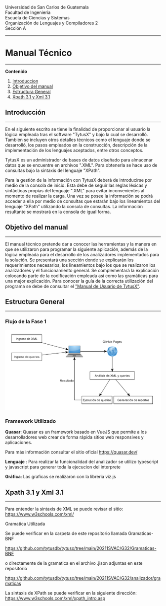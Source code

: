 Universidad de San Carlos de Guatemala  
Facultad de Ingeniería  
Escuela de Ciencias y Sistemas  
Organización de Lenguajes y Compiladores 2        
Sección A
_____

# **Manual Técnico**

_____

**Contenido**   
1. [Introduccion](#id1)
2. [Objetivo del manual](#id2)
3. [Estructura General](#id3)
4. [Xpath 3.1 y Xml 3.1](#id4)

## **Introducción**<a name="id1"></a>
***
En el siguiente escrito se tiene la finalidad de proporcionar al usuario la lógica empleada tras el software "TytusX" y bajo la cual se desarrolló. También se incluyen otros detalles técnicos como el lenguaje donde se desarrolló, los pasos empleados en la construcción, descripción de la implementación de los lenguajes aceptados, entre otros conceptos.

TytusX es un administrador de bases de datos diseñado para almacenar datos que se encuentre en archivos ".XML". Para obtenerla se hace uso de consultas bajo la sintaxis del lenguaje "XPath".

Para la gestión de la información con TytusX deberá de introducirse por medio de la consola de inicio. Esta debe de seguir las reglas léxicas y sintácticas propias del lenguaje ".XML" para evitar inconvenientes al momento de realizar la carga. Una vez se posee la información se podrá acceder a ella por medio de consultas que estarán bajo los lineamientos del lenguaje "XPath" utilizando la consola de consultas. La información resultante se mostrará en la consola de igual forma.

## **Objetivo del manual**<a name="id2"></a>
***
El manual técnico pretende dar a conocer las herramientas y la manera en que se utilizaron para programar la siguiente aplicación, además de la lógica empleada para el desarrollo de los analizadores implementados para la solución. Se presentará una sección donde se explicarán los requerimientos necesarios, los lineamientos bajo los que se realizaron los analizadores y el funcionamiento general. Se complementará la explicación colocando parte de la codificación empleada así como las gramáticas para una mejor explicación. Para conocer la guía de la correcta utilización del programa se debe de consultar el ["Manual de Usuario de TytusX"](./Manual%20de%20Usuario.md).

## **Estructura General**<a name="id3"></a>
***

### Flujo de la Fase 1 

<div style="text-align: justify">
<p align="center">
  <img src="Imagenes/flujo.PNG" width="600" alt="IDE">
</p>
</div>

### Framework Utilizado 
 **Quasar**: Quasar es un framework basado en VueJS que permite a los desarrolladores web crear de forma rápida sitios web responsives y aplicaciones.

 Para más información consultar el sitio oficial
 https://quasar.dev/

 **Lenguaje** : Para realizar la funcionalidad del analizador se utilizo typescript y javascript para generar toda la ejecucion del interprete

 **Gráfica**: Las graficas se realizaron con la libreria viz.js

## **Xpath 3.1 y Xml 3.1**<a name="id4"></a>
***

Para entender la sintaxis de XML se puede revisar el sitio: https://www.w3schools.com/xml/

Gramatica Utilizada 

Se puede verificar en la carpeta de este repositorio llamada Gramaticas-BNF 

https://github.com/tytusdb/tytusx/tree/main/20211SVAC/G32/Gramaticas-BNF


o directamente de la gramatica en el archivo .jison adjuntas en este repositorio 

https://github.com/tytusdb/tytusx/tree/main/20211SVAC/G32/analizador/gramaticas


La sintaxis de XPath se puede verificar en la siguiente dirección: https://www.w3schools.com/xml/xpath_intro.asp
